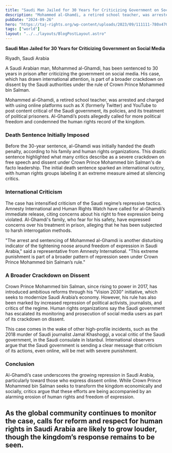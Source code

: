 ```yaml
---
title: "Saudi Man Jailed for 30 Years for Criticizing Government on Social Media"
description: "Mohammed al-Ghamdi, a retired school teacher, was arrested and charged with using online platforms such as X and YouTube to post content critical of the Saudi government, its policies, and its treatment of political prisoners."
pubDate: "2024-09-26"
hero: "https://taj-rights.org/wp-content/uploads/2023/09/111111-780x470.jpg"
tags: ["world"]
layout: "../../layouts/BlogPostLayout.astro"
---
```

**Saudi Man Jailed for 30 Years for Criticizing Government on Social Media**

Riyadh, Saudi Arabia

A Saudi Arabian man, Mohammed al-Ghamdi, has been sentenced to 30 years in prison after criticizing the government on social media. His case, which has drawn international attention, is part of a broader crackdown on dissent by the Saudi authorities under the rule of Crown Prince Mohammed bin Salman.

Mohammed al-Ghamdi, a retired school teacher, was arrested and charged with using online platforms such as X (formerly Twitter) and YouTube to post content critical of the Saudi government, its policies, and its treatment of political prisoners. Al-Ghamdi’s posts allegedly called for more political freedom and condemned the human rights record of the kingdom.

### Death Sentence Initially Imposed
Before the 30-year sentence, al-Ghamdi was initially handed the death penalty, according to his family and human rights organizations. This drastic sentence highlighted what many critics describe as a severe crackdown on free speech and dissent under Crown Prince Mohammed bin Salman's de facto leadership. The initial death sentence sparked an international outcry, with human rights groups labeling it an extreme measure aimed at silencing critics.

### International Criticism
The case has intensified criticism of the Saudi regime’s repressive tactics. Amnesty International and Human Rights Watch have called for al-Ghamdi’s immediate release, citing concerns about his right to free expression being violated. Al-Ghamdi's family, who fear for his safety, have expressed concerns over his treatment in prison, alleging that he has been subjected to harsh interrogation methods.

"The arrest and sentencing of Mohammed al-Ghamdi is another disturbing indicator of the tightening noose around freedom of expression in Saudi Arabia," said a representative from Amnesty International. "This extreme punishment is part of a broader pattern of repression seen under Crown Prince Mohammed bin Salman’s rule."

### A Broader Crackdown on Dissent
Crown Prince Mohammed bin Salman, since rising to power in 2017, has introduced ambitious reforms through his "Vision 2030" initiative, which seeks to modernize Saudi Arabia’s economy. However, his rule has also been marked by increased repression of political activists, journalists, and critics of the regime. Human rights organizations say the Saudi government has escalated its monitoring and prosecution of social media users as part of its crackdown on dissent.

This case comes in the wake of other high-profile incidents, such as the 2018 murder of Saudi journalist Jamal Khashoggi, a vocal critic of the Saudi government, in the Saudi consulate in Istanbul. International observers argue that the Saudi government is sending a clear message that criticism of its actions, even online, will be met with severe punishment.

### Conclusion
Al-Ghamdi’s case underscores the growing repression in Saudi Arabia, particularly toward those who express dissent online. While Crown Prince Mohammed bin Salman seeks to transform the kingdom economically and socially, critics argue that these efforts are being accompanied by an alarming erosion of human rights and freedom of expression.

As the global community continues to monitor the case, calls for reform and respect for human rights in Saudi Arabia are likely to grow louder, though the kingdom’s response remains to be seen.
---